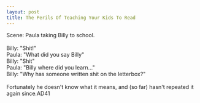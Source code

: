 ```yaml
--- 
layout: post
title: The Perils Of Teaching Your Kids To Read
---
```

Scene: Paula taking Billy to school.<br /><br />Billy: "Shit!"<br />Paula: "What did you say Billy"<br />Billy: "Shit"<br />Paula: "Billy where did you learn..."<br />Billy: "Why has someone written shit on the letterbox?"<br /><br />Fortunately he doesn't know what it means, and (so far) hasn't repeated it again since.AD41<br />
